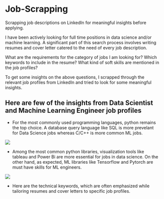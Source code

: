 # Job-Scrapping
Scrapping job descriptions on LinkedIn for meaningful insights before applying.

I have been actively looking for full time positions in data science and/or machine learning. A significant part of this search process involves writing resumes and cover letter catered to the need of every job description. 

What are the requirements for the category of jobs I am looking for?
Which keywords to include in the resume?
What kind of soft skills are mentioned in the job profiles?

To get some insights on the above questions, I scrapped through the relevant job profiles from LinkedIn and tried to look for some meaningful insights. 

## Here are few of the insights from Data Scientist and Machine Learning Engineer job profiles 

- For the most commonly used programming languages, python remains the top choice. A database query language like SQL is more prevelant for Data Science jobs whereas C/C++ is more common ML jobs.

![](https://github.com/kpal002/Job-Scrapping/blob/aba81568f47e6d5797ad92886c0d862fa1c9847b/languages.png)

- Among the most common python libraries, visualization tools like tableau and Power Bi are more essential for jobs in data science. On the other hand, as expected, ML libraries like Tensorflow and Pytorch are must have skills for ML engineers.
 
![](https://github.com/kpal002/Job-Scrapping/blob/f4f81c93427aaa9db880d76a541155af56d54d94/libraries.png)

- Here are the technical keywords, which are often emphasized while tailoring resumes and cover letters to specific job profiles.





